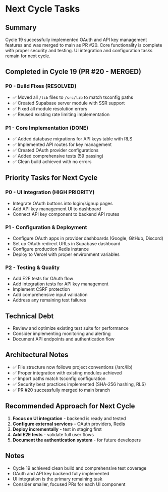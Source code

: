 # Next Cycle Tasks

## Summary
Cycle 19 successfully implemented OAuth and API key management features and was merged to main as PR #20. Core functionality is complete with proper security and testing. UI integration and configuration tasks remain for next cycle.

## Completed in Cycle 19 (PR #20 - MERGED)

### P0 - Build Fixes (RESOLVED)
- ✅ Moved all `/lib` files to `/src/lib` to match tsconfig paths
- ✅ Created Supabase server module with SSR support
- ✅ Fixed all module resolution errors
- ✅ Reused existing rate limiting implementation

### P1 - Core Implementation (DONE)
- ✅ Added database migrations for API keys table with RLS
- ✅ Implemented API routes for key management
- ✅ Created OAuth provider configurations
- ✅ Added comprehensive tests (59 passing)
- ✅ Clean build achieved with no errors

## Priority Tasks for Next Cycle

### P0 - UI Integration (HIGH PRIORITY)
- Integrate OAuth buttons into login/signup pages
- Add API key management UI to dashboard
- Connect API key component to backend API routes

### P1 - Configuration & Deployment
- Configure OAuth apps in provider dashboards (Google, GitHub, Discord)
- Set up OAuth redirect URLs in Supabase dashboard
- Configure production Redis instance
- Deploy to Vercel with proper environment variables

### P2 - Testing & Quality
- Add E2E tests for OAuth flow
- Add integration tests for API key management
- Implement CSRF protection
- Add comprehensive input validation
- Address any remaining test failures

## Technical Debt
- Review and optimize existing test suite for performance
- Consider implementing monitoring and alerting
- Document API endpoints and authentication flow

## Architectural Notes
- ✅ File structure now follows project conventions (/src/lib)
- ✅ Proper integration with existing modules achieved
- ✅ Import paths match tsconfig configuration
- ✅ Security best practices implemented (SHA-256 hashing, RLS)
- ✅ PR #20 successfully merged to main branch

## Recommended Approach for Next Cycle
1. **Focus on UI integration** - backend is ready and tested
2. **Configure external services** - OAuth providers, Redis
3. **Deploy incrementally** - test in staging first
4. **Add E2E tests** - validate full user flows
5. **Document the authentication system** - for future developers

## Notes
- Cycle 19 achieved clean build and comprehensive test coverage
- OAuth and API key backend fully implemented
- UI integration is the primary remaining task
- Consider smaller, focused PRs for each UI component
